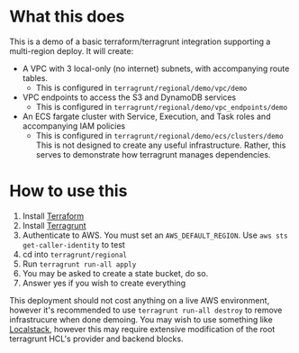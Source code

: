 # What this does
This is a demo of a basic terraform/terragrunt integration supporting a multi-region deploy. It will create:
* A VPC with 3 local-only (no internet) subnets, with accompanying route tables.
    * This is configured in `terragrunt/regional/demo/vpc/demo`
* VPC endpoints to access the S3 and DynamoDB services
    * This is configured in `terragrunt/regional/demo/vpc_endpoints/demo`
* An ECS fargate cluster with Service, Execution, and Task roles and accompanying IAM policies
    * This is configured in `terragrunt/regional/demo/ecs/clusters/demo`
This is not designed to create any useful infrastructure. Rather, this serves to demonstrate how terragrunt manages dependencies.

# How to use this
1) Install [Terraform](https://developer.hashicorp.com/terraform/downloads)
1) Install [Terragrunt](https://terragrunt.gruntwork.io/docs/getting-started/install/)
1) Authenticate to AWS. You must set an `AWS_DEFAULT_REGION`. Use `aws sts get-caller-identity` to test
1) cd into `terragrunt/regional`
1) Run `terragrunt run-all apply`
1) You may be asked to create a state bucket, do so.
1) Answer yes if you wish to create everything

This deployment should not cost anything on a live AWS environment, however it's recommended to use `terragrunt run-all destroy` to remove infrastrucure when done demoing. You may wish to use something like [Localstack](https://localstack.cloud), however this may require extensive modification of the root terragrunt HCL's provider and backend blocks.
